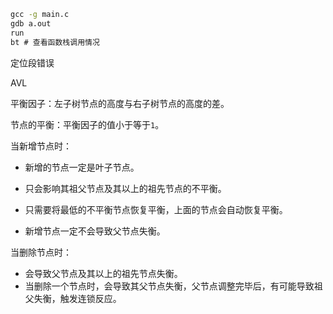 ```cmd
gcc -g main.c 
gdb a.out
run
bt # 查看函数栈调用情况
```

定位段错误



AVL

平衡因子：左子树节点的高度与右子树节点的高度的差。

节点的平衡：平衡因子的值小于等于`1`。



当新增节点时：

- 新增的节点一定是叶子节点。
- 只会影响其祖父节点及其以上的祖先节点的不平衡。
- 只需要将最低的不平衡节点恢复平衡，上面的节点会自动恢复平衡。

- 新增节点一定不会导致父节点失衡。



当删除节点时：

- 会导致父节点及其以上的祖先节点失衡。
- 当删除一个节点时，会导致其父节点失衡，父节点调整完毕后，有可能导致祖父失衡，触发连锁反应。















































